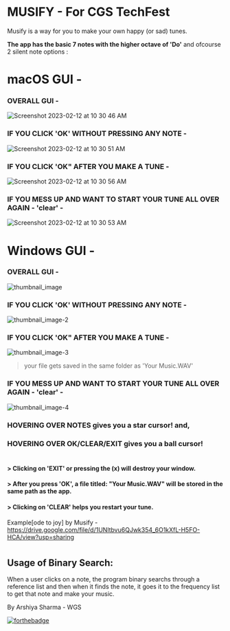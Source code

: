 # **MUSIFY** - For CGS TechFest

Musify is a way for you to make your own happy (or sad) tunes.

**The app has the basic 7 notes with the higher octave of 'Do'** and ofcourse 2 silent note options :

# macOS GUI -
### OVERALL GUI - 
![Screenshot 2023-02-12 at 10 30 46 AM](https://user-images.githubusercontent.com/71538893/218294186-d8c63ca6-386f-463a-8691-715d1ec43514.png)


### IF YOU CLICK 'OK' WITHOUT PRESSING ANY NOTE -
![Screenshot 2023-02-12 at 10 30 51 AM](https://user-images.githubusercontent.com/71538893/218294193-b9bb6e5c-e07d-4d92-8f17-91155261b6f6.png)


### IF YOU CLICK 'OK" AFTER YOU MAKE A TUNE - 
![Screenshot 2023-02-12 at 10 30 56 AM](https://user-images.githubusercontent.com/71538893/218294211-51c01ab1-8fa5-4e81-b669-bb056f5dec7c.png)


### IF YOU MESS UP AND WANT TO START YOUR TUNE ALL OVER AGAIN - 'clear' -
![Screenshot 2023-02-12 at 10 30 53 AM](https://user-images.githubusercontent.com/71538893/218294199-d31be8f4-e981-4c8f-8b44-91c77bec7448.png)


# Windows GUI - 
### OVERALL GUI - 
![thumbnail_image](https://user-images.githubusercontent.com/71538893/218293575-bf4adbb5-19a8-4dd2-bd39-63b1f5439ceb.png)


### IF YOU CLICK 'OK' WITHOUT PRESSING ANY NOTE -
![thumbnail_image-2](https://user-images.githubusercontent.com/71538893/218293804-3bef48e3-c993-46b9-921c-f0e194457993.png)


### IF YOU CLICK 'OK" AFTER YOU MAKE A TUNE - 
![thumbnail_image-3](https://user-images.githubusercontent.com/71538893/218293813-6a7e6244-6edc-43ce-8d18-4108e1b1e926.png)
> your file gets saved in the same folder as 'Your Music.WAV'

### IF YOU MESS UP AND WANT TO START YOUR TUNE ALL OVER AGAIN - 'clear' -
![thumbnail_image-4](https://user-images.githubusercontent.com/71538893/218293819-1d332bfa-b536-4076-8d84-bb60fea46494.png)


### HOVERING OVER NOTES gives you a star cursor! and, 
### HOVERING OVER OK/CLEAR/EXIT gives you a ball cursor! 

#
#
#### > Clicking on 'EXIT' or pressing the (x) will destroy your window.
#### > After you press 'OK', a file titled: "Your Music.WAV" will be stored in the same path as the app. 
#### > Clicking on 'CLEAR' helps you restart your tune.


Example[ode to joy] by Musify - https://drive.google.com/file/d/1UNltbvu6QJwk354_6O1kXfL-H5FO-HCA/view?usp=sharing

#
## Usage of Binary Search:
When a user clicks on a note, the program binary searchs through a reference list and then when it finds the note, it goes it to the frequency list to get that note and make your music.

By Arshiya Sharma - WGS

[![forthebadge](https://forthebadge.com/images/badges/made-with-python.svg)](https://forthebadge.com)
